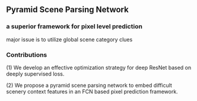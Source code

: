 ## Pyramid Scene Parsing Network

### a superior framework for pixel level prediction
major issue is to utilize global scene category clues

### Contributions
(1) We develop an effective optimization strategy for deep
ResNet based on deeply supervised loss.

(2) We propose a pyramid scene parsing network to embed
difficult scenery context features in an FCN based
pixel prediction framework.
